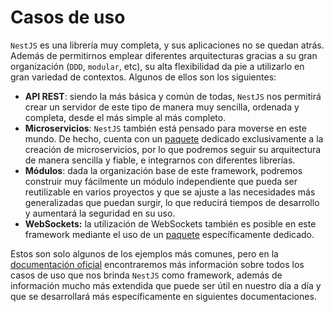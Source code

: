 # Casos de uso

`NestJS` es una librería muy completa, y sus aplicaciones no se quedan atrás. Además de permitirnos emplear diferentes arquitecturas gracias a su gran organización (`DDD`, `modular`, etc), su alta flexibilidad da pie a utilizarlo en gran variedad de contextos. Algunos de ellos son los siguientes:

- **API REST**: siendo la más básica y común de todas, `NestJS` nos permitirá crear un servidor de este tipo de manera muy sencilla, ordenada y completa, desde el más simple al más completo.
- **Microservicios**: `NestJS` también está pensado para moverse en este mundo. De hecho, cuenta con un [paquete](https://docs.nestjs.com/microservices/basics) dedicado exclusivamente a la creación de microservicios, por lo que podremos seguir su arquitectura de manera sencilla y fiable, e integrarnos con diferentes librerías.
- **Módulos**: dada la organización base de este framework, podremos construir muy fácilmente un módulo independiente que pueda ser reutilizable en varios proyectos y que se ajuste a las necesidades más generalizadas que puedan surgir, lo que reducirá tiempos de desarrollo y aumentará la seguridad en su uso.
- **WebSockets:** la utilización de WebSockets también es posible en este framework mediante el uso de un [paquete](https://docs.nestjs.com/websockets/gateways) específicamente dedicado.

Estos son solo algunos de los ejemplos más comunes, pero en la [documentación oficial](https://docs.nestjs.com/) encontraremos más información sobre todos los casos de uso que nos brinda `NestJS` como framework, además de información mucho más extendida que puede ser útil en nuestro día a día y que se desarrollará más específicamente en siguientes documentaciones.